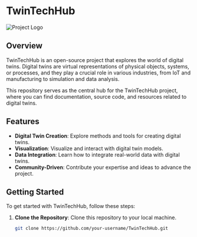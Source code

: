 # TwinTechHub

![Project Logo](logo.png) <!-- If you have a project logo, include it here -->

## Overview

TwinTechHub is an open-source project that explores the world of digital twins. Digital twins are virtual representations of physical objects, systems, or processes, and they play a crucial role in various industries, from IoT and manufacturing to simulation and data analysis.

This repository serves as the central hub for the TwinTechHub project, where you can find documentation, source code, and resources related to digital twins.

## Features

- **Digital Twin Creation**: Explore methods and tools for creating digital twins.
- **Visualization**: Visualize and interact with digital twin models.
- **Data Integration**: Learn how to integrate real-world data with digital twins.
- **Community-Driven**: Contribute your expertise and ideas to advance the project.

## Getting Started

To get started with TwinTechHub, follow these steps:

1. **Clone the Repository**: Clone this repository to your local machine.

   ```bash
   git clone https://github.com/your-username/TwinTechHub.git
